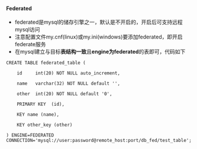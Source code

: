 #### Federated

+ federated是mysql的储存引擎之一，默认是不开启的，开启后可支持远程mysql访问
+ 注意配置文件my.cnf(linux)或my.ini(windows)要添加federated，即开启federate服务
+ 在mysql建立与目标**表结构一致**且**engine为federated**的表即可，代码如下
```
CREATE TABLE federated_table (

    id     int(20) NOT NULL auto_increment,

    name   varchar(32) NOT NULL default '',

    other  int(20) NOT NULL default '0',

    PRIMARY KEY  (id),

    KEY name (name),

    KEY other_key (other)

) ENGINE=FEDERATED CONNECTION='mysql://user:password@remote_host:port/db_fed/test_table';
```